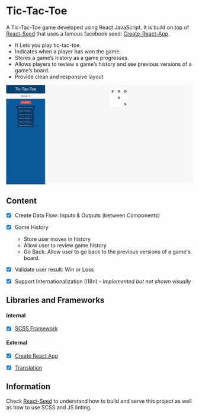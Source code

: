 # Tic-Tac-Toe
A Tic-Tac-Toe game developed using React JavaScript. It is build on top of [React-Seed](https://github.com/imransilvake/React-Seed) that uses a famous facebook seed: [Create-React-App](https://github.com/facebook/create-react-app).

- It Lets you play tic-tac-toe.
- Indicates when a player has won the game.
- Stores a game’s history as a game progresses.
- Allows players to review a game’s history and see previous versions of a game’s board.
- Provide clean and responsive layout

<p align="center">
	<img src="preview.png">
</p>


## Content
- [X] Create Data Flow: Inputs & Outputs (between Components)
- [X] Game History
	- Store user moves in history
	- Allow user to review game history
	- Go Back: Allow user to go back to the previous versions of a game's board.
- [X] Validate user result: Win or Loss
- [X] Support Internationalization (i18n) - *Implemented but not shown visually*


## Libraries and Frameworks
#### Internal
- [X] [SCSS Framework](https://github.com/imransilvake/SCSS-Framework)

#### External 
- [X] [Create React App](https://github.com/facebook/create-react-app)
- [X] [Translation](https://github.com/i18next/react-i18next)


## Information
Check [React-Seed](https://github.com/imransilvake/React-Seed) to understand how to build and serve this project as well as how to use SCSS and JS linting.

